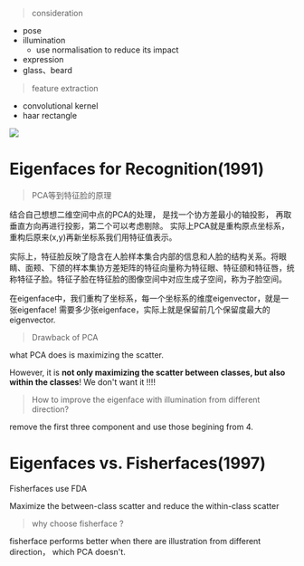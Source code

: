 > consideration 

- pose
- illumination
  - use normalisation to reduce its impact
- expression
- glass、beard



>  feature extraction

- convolutional kernel
- haar  rectangle

![](http://images2015.cnblogs.com/blog/920180/201603/920180-20160329172709707-1909374643.png)



# Eigenfaces for Recognition(1991)

> PCA等到特征脸的原理

结合自己想想二维空间中点的PCA的处理， 是找一个协方差最小的轴投影， 再取垂直方向再进行投影，第二个可以考虑剔除。 实际上PCA就是重构原点坐标系，重构后原来(x,y)再新坐标系我们用特征值表示。



实际上，特征脸反映了隐含在人脸样本集合内部的信息和人脸的结构关系。将眼睛、面颊、下颌的样本集协方差矩阵的特征向量称为特征眼、特征颌和特征唇，统称特征子脸。特征子脸在特征脸的图像空间中对应生成子空间，称为子脸空间。



在eigenface中，我们重构了坐标系，每一个坐标系的维度eigenvector，就是一张eigenface! 需要多少张eigenface，实际上就是保留前几个保留度最大的eigenvector.



> Drawback of PCA

what PCA does is maximizing the scatter.

However, it is **not only maximizing the scatter between classes, but also within the classes**!  We don't want it  !!!!



> How to improve the eigenface with illumination from different direction?

remove the first three component and use those begining from 4.

# Eigenfaces vs. Fisherfaces(1997)

Fisherfaces use FDA

Maximize the between-class scatter and reduce the within-class scatter

> why choose fisherface ?

fisherface performs better when there are illustration from different direction， which PCA doesn't.



